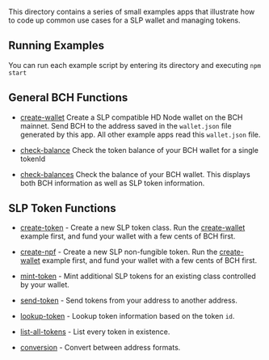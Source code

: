 This directory contains a series of small examples apps that illustrate how
to code up common use cases for a SLP wallet and managing tokens.

## Running Examples

You can run each example script by entering its directory and executing `npm start`

## General BCH Functions

- [create-wallet](create-wallet) Create a SLP compatible HD Node wallet on
  the BCH mainnet. Send BCH to the address saved in the `wallet.json` file generated by this app.
  All other example apps read this `wallet.json` file.

- [check-balance](check-balance) Check the token balance of your BCH wallet for a single tokenId

- [check-balances](check-balances) Check the balance of your BCH wallet. This
  displays both BCH information as well as SLP token information.

## SLP Token Functions

- [create-token](create-token) - Create a new SLP token class. Run the
  [create-wallet](create-wallet) example first, and fund your wallet with a few
  cents of BCH first.

- [create-npf](create-nft) - Create a new SLP non-fungible token. Run the
  [create-wallet](create-wallet) example first, and fund your wallet with a few
  cents of BCH first.

- [mint-token](mint-token) - Mint additional SLP tokens for an existing class
  controlled by your wallet.

- [send-token](send-token) - Send tokens from your address to another address.

- [lookup-token](lookup-token) - Lookup token information based on the token `id`.

- [list-all-tokens](list-all-tokens) - List every token in existence.

- [conversion](conversion) - Convert between address formats.
